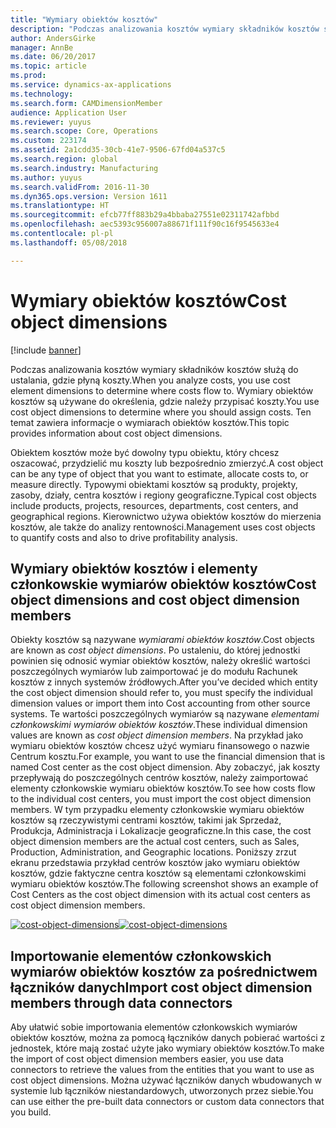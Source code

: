 ```yaml
---
title: "Wymiary obiektów kosztów"
description: "Podczas analizowania kosztów wymiary składników kosztów służą do ustalania, gdzie płyną koszty. Wymiary obiektów kosztów są używane do określenia, gdzie należy przypisać koszty. Ten temat zawiera informacje o wymiarach obiektów kosztów."
author: AndersGirke
manager: AnnBe
ms.date: 06/20/2017
ms.topic: article
ms.prod: 
ms.service: dynamics-ax-applications
ms.technology: 
ms.search.form: CAMDimensionMember
audience: Application User
ms.reviewer: yuyus
ms.search.scope: Core, Operations
ms.custom: 223174
ms.assetid: 2a1cdd35-30cb-41e7-9506-67fd04a537c5
ms.search.region: global
ms.search.industry: Manufacturing
ms.author: yuyus
ms.search.validFrom: 2016-11-30
ms.dyn365.ops.version: Version 1611
ms.translationtype: HT
ms.sourcegitcommit: efcb77ff883b29a4bbaba27551e02311742afbbd
ms.openlocfilehash: aec5393c956007a88671f111f90c16f9545633e4
ms.contentlocale: pl-pl
ms.lasthandoff: 05/08/2018

---
```


# <a name="cost-object-dimensions"></a><span data-ttu-id="7dc14-105">Wymiary obiektów kosztów</span><span class="sxs-lookup"><span data-stu-id="7dc14-105">Cost object dimensions</span></span>

[!include [banner](../includes/banner.md)]

<span data-ttu-id="7dc14-106">Podczas analizowania kosztów wymiary składników kosztów służą do ustalania, gdzie płyną koszty.</span><span class="sxs-lookup"><span data-stu-id="7dc14-106">When you analyze costs, you use cost element dimensions to determine where costs flow to.</span></span> <span data-ttu-id="7dc14-107">Wymiary obiektów kosztów są używane do określenia, gdzie należy przypisać koszty.</span><span class="sxs-lookup"><span data-stu-id="7dc14-107">You use cost object dimensions to determine where you should assign costs.</span></span> <span data-ttu-id="7dc14-108">Ten temat zawiera informacje o wymiarach obiektów kosztów.</span><span class="sxs-lookup"><span data-stu-id="7dc14-108">This topic provides information about cost object dimensions.</span></span>

<span data-ttu-id="7dc14-109">Obiektem kosztów może być dowolny typu obiektu, który chcesz oszacować, przydzielić mu koszty lub bezpośrednio zmierzyć.</span><span class="sxs-lookup"><span data-stu-id="7dc14-109">A cost object can be any type of object that you want to estimate, allocate costs to, or measure directly.</span></span> <span data-ttu-id="7dc14-110">Typowymi obiektami kosztów są produkty, projekty, zasoby, działy, centra kosztów i regiony geograficzne.</span><span class="sxs-lookup"><span data-stu-id="7dc14-110">Typical cost objects include products, projects, resources, departments, cost centers, and geographical regions.</span></span> <span data-ttu-id="7dc14-111">Kierownictwo używa obiektów kosztów do mierzenia kosztów, ale także do analizy rentowności.</span><span class="sxs-lookup"><span data-stu-id="7dc14-111">Management uses cost objects to quantify costs and also to drive profitability analysis.</span></span>

## <a name="cost-object-dimensions-and-cost-object-dimension-members"></a><span data-ttu-id="7dc14-112">Wymiary obiektów kosztów i elementy członkowskie wymiarów obiektów kosztów</span><span class="sxs-lookup"><span data-stu-id="7dc14-112">Cost object dimensions and cost object dimension members</span></span>
<span data-ttu-id="7dc14-113">Obiekty kosztów są nazywane *wymiarami obiektów kosztów*.</span><span class="sxs-lookup"><span data-stu-id="7dc14-113">Cost objects are known as *cost object dimensions*.</span></span> <span data-ttu-id="7dc14-114">Po ustaleniu, do której jednostki powinien się odnosić wymiar obiektów kosztów, należy określić wartości poszczególnych wymiarów lub zaimportować je do modułu Rachunek kosztów z innych systemów źródłowych.</span><span class="sxs-lookup"><span data-stu-id="7dc14-114">After you’ve decided which entity the cost object dimension should refer to, you must specify the individual dimension values or import them into Cost accounting from other source systems.</span></span> <span data-ttu-id="7dc14-115">Te wartości poszczególnych wymiarów są nazywane *elementami członkowskimi wymiarów obiektów kosztów*.</span><span class="sxs-lookup"><span data-stu-id="7dc14-115">These individual dimension values are known as *cost object dimension members*.</span></span> <span data-ttu-id="7dc14-116">Na przykład jako wymiaru obiektów kosztów chcesz użyć wymiaru finansowego o nazwie Centrum kosztu.</span><span class="sxs-lookup"><span data-stu-id="7dc14-116">For example, you want to use the financial dimension that is named Cost center as the cost object dimension.</span></span> <span data-ttu-id="7dc14-117">Aby zobaczyć, jak koszty przepływają do poszczególnych centrów kosztów, należy zaimportować elementy członkowskie wymiaru obiektów kosztów.</span><span class="sxs-lookup"><span data-stu-id="7dc14-117">To see how costs flow to the individual cost centers, you must import the cost object dimension members.</span></span> <span data-ttu-id="7dc14-118">W tym przypadku elementy członkowskie wymiaru obiektów kosztów są rzeczywistymi centrami kosztów, takimi jak Sprzedaż, Produkcja, Administracja i Lokalizacje geograficzne.</span><span class="sxs-lookup"><span data-stu-id="7dc14-118">In this case, the cost object dimension members are the actual cost centers, such as Sales, Production, Administration, and Geographic locations.</span></span> <span data-ttu-id="7dc14-119">Poniższy zrzut ekranu przedstawia przykład centrów kosztów jako wymiaru obiektów kosztów, gdzie faktyczne centra kosztów są elementami członkowskimi wymiaru obiektów kosztów.</span><span class="sxs-lookup"><span data-stu-id="7dc14-119">The following screenshot shows an example of Cost Centers as the cost object dimension with its actual cost centers as cost object dimension members.</span></span> 

<span data-ttu-id="7dc14-120">[![cost-object-dimensions](./media/cost-object-dimensions.png)](./media/cost-object-dimensions.png)</span><span class="sxs-lookup"><span data-stu-id="7dc14-120">[![cost-object-dimensions](./media/cost-object-dimensions.png)](./media/cost-object-dimensions.png)</span></span>

## <a name="import-cost-object-dimension-members-through-data-connectors"></a><span data-ttu-id="7dc14-121">Importowanie elementów członkowskich wymiarów obiektów kosztów za pośrednictwem łączników danych</span><span class="sxs-lookup"><span data-stu-id="7dc14-121">Import cost object dimension members through data connectors</span></span>
<span data-ttu-id="7dc14-122">Aby ułatwić sobie importowania elementów członkowskich wymiarów obiektów kosztów, można za pomocą łączników danych pobierać wartości z jednostek, które mają zostać użyte jako wymiary obiektów kosztów.</span><span class="sxs-lookup"><span data-stu-id="7dc14-122">To make the import of cost object dimension members easier, you use data connectors to retrieve the values from the entities that you want to use as cost object dimensions.</span></span> <span data-ttu-id="7dc14-123">Można używać łączników danych wbudowanych w systemie lub łączników niestandardowych, utworzonych przez siebie.</span><span class="sxs-lookup"><span data-stu-id="7dc14-123">You can use either the pre-built data connectors or custom data connectors that you build.</span></span>




